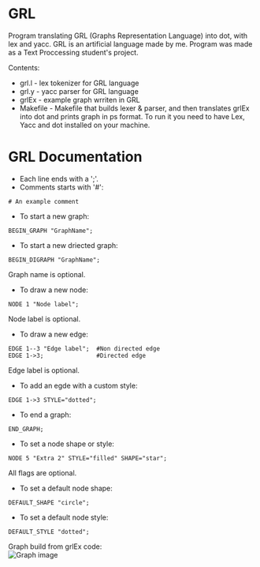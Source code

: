 # GRL
Program translating GRL (Graphs Representation Language) into dot, with lex and yacc. GRL is an artificial language made by me. Program was made as a Text Proccessing student's project.

Contents:
* grl.l - lex tokenizer for GRL language
* grl.y - yacc parser for GRL language
* grlEx - example graph wrriten in GRL
* Makefile - Makefile that builds lexer & parser, and then translates grlEx into dot and prints graph in ps format. To run it you need to have Lex, Yacc and dot installed on your machine.

# GRL Documentation

* Each line ends with a ';'.
* Comments starts with '#':
```
# An example comment
```
* To start a new graph:
```
BEGIN_GRAPH "GraphName";
```
* To start a new driected graph:
```
BEGIN_DIGRAPH "GraphName";
```
Graph name is optional.
* To draw a new node:
```
NODE 1 "Node label";
```
Node label is optional.
* To draw a new edge:
```
EDGE 1--3 "Edge label";  #Non directed edge
EDGE 1->3;               #Directed edge
```
Edge label is optional.
* To add an egde with a custom style:
```
EDGE 1->3 STYLE="dotted";
```
* To end a graph:
```
END_GRAPH;
```
* To set a node shape or style:
```
NODE 5 "Extra 2" STYLE="filled" SHAPE="star";
```
All flags are optional.
* To set a default node shape:
```
DEFAULT_SHAPE "circle";
```
* To set a default node style:
```
DEFAULT_STYLE "dotted";
```
Graph build from grlEx code:  
![Graph image](http://bit.ly/2D1pw3D)
